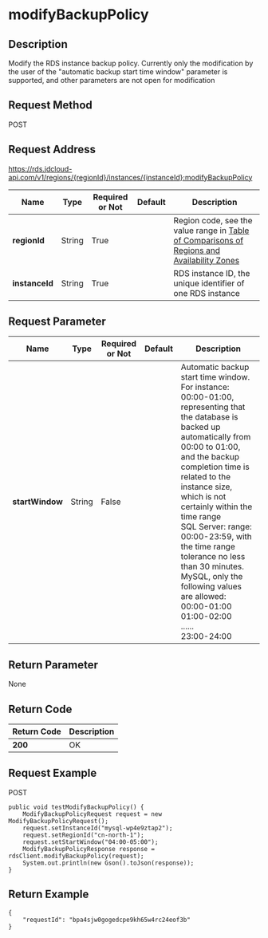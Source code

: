 # modifyBackupPolicy


## Description
Modify the RDS instance backup policy. Currently only the modification by the user of the "automatic backup start time window" parameter is supported, and other parameters are not open for modification

## Request Method
POST

## Request Address
https://rds.jdcloud-api.com/v1/regions/{regionId}/instances/{instanceId}:modifyBackupPolicy

|Name|Type|Required or Not|Default|Description|
|---|---|---|---|---|
|**regionId**|String|True| |Region code, see the value range in [Table of Comparisons of Regions and Availability Zones](../Enum-Definitions/Regions-AZ.md)|
|**instanceId**|String|True| |RDS instance ID, the unique identifier of one RDS instance|

## Request Parameter
|Name|Type|Required or Not|Default|Description|
|---|---|---|---|---|
|**startWindow**|String|False| |Automatic backup start time window. For instance: 00:00-01:00, representing that the database is backed up automatically from 00:00 to 01:00, and the backup completion time is related to the instance size, which is not certainly within the time range<br>SQL Server: range: 00:00-23:59, with the time range tolerance no less than 30 minutes. <br>MySQL, only the following values are allowed:<br>00:00-01:00<br>01:00-02:00<br>......<br>23:00-24:00|


## Return Parameter
None


## Return Code
|Return Code|Description|
|---|---|
|**200**|OK|

## Request Example
POST
```
public void testModifyBackupPolicy() {
    ModifyBackupPolicyRequest request = new ModifyBackupPolicyRequest();
    request.setInstanceId("mysql-wp4e9ztap2");
    request.setRegionId("cn-north-1");
    request.setStartWindow("04:00-05:00");
    ModifyBackupPolicyResponse response = rdsClient.modifyBackupPolicy(request);
    System.out.println(new Gson().toJson(response));
}

```

## Return Example
```
{
    "requestId": "bpa4sjw0gogedcpe9kh65w4rc24eof3b"
}
```
